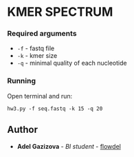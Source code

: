 # KMER SPECTRUM

### Required arguments

* ```-f``` - fastq file
* ```-k``` - kmer size
* ```-q``` - minimal quality of each nucleotide

### Running

Open terminal and run:
```
hw3.py -f seq.fastq -k 15 -q 20
```

## Author

* **Adel Gazizova** - *BI student* - [flowdel](https://github.com/flowdel)
